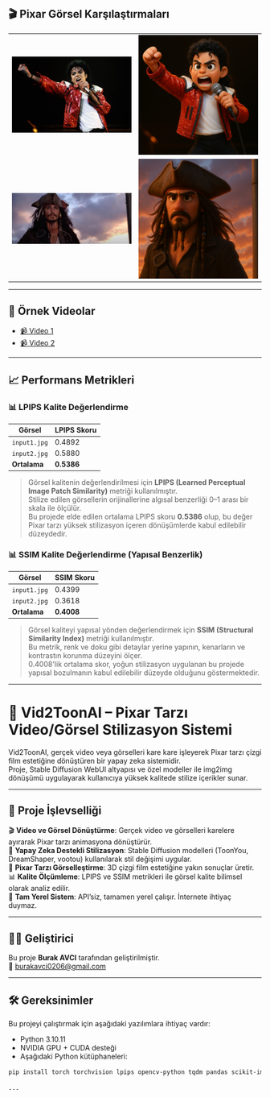 ## 🎬 Pixar Görsel Karşılaştırmaları

<table>
  <tr>
    <td align="center"><img src="example_outputs/input1.jpg" width="300"/></td>
    <td align="center"><img src="example_outputs/output1.jpg" width="300"/></td>
  </tr>
  <tr>
    <td align="center"><img src="example_outputs/input2.jpg" width="300"/></td>
    <td align="center"><img src="example_outputs/output2.jpg" width="300"/></td>
  </tr>
</table>

---

## 🎥 Örnek Videolar

- [📹 Video 1](example_outputs/result1.mp4)  
- [📹 Video 2](example_outputs/result2.mp4)


---

## 📈 Performans Metrikleri


### 📊 LPIPS Kalite Değerlendirme

| Görsel         | LPIPS Skoru |
|----------------|--------------|
| `input1.jpg`   | 0.4892       |
| `input2.jpg`   | 0.5880       |
| **Ortalama**   | **0.5386**   |

> Görsel kalitenin değerlendirilmesi için **LPIPS (Learned Perceptual Image Patch Similarity)** metriği kullanılmıştır.  
> Stilize edilen görsellerin orijinallerine algısal benzerliği 0–1 arası bir skala ile ölçülür.  
> Bu projede elde edilen ortalama LPIPS skoru **0.5386** olup, bu değer Pixar tarzı yüksek stilizasyon içeren dönüşümlerde kabul edilebilir düzeydedir.

### 📊 SSIM Kalite Değerlendirme (Yapısal Benzerlik)

| Görsel         | SSIM Skoru |
|----------------|-------------|
| `input1.jpg`   | 0.4399      |
| `input2.jpg`   | 0.3618      |
| **Ortalama**   | **0.4008**  |

> Görsel kaliteyi yapısal yönden değerlendirmek için **SSIM (Structural Similarity Index)** metriği kullanılmıştır.  
> Bu metrik, renk ve doku gibi detaylar yerine yapının, kenarların ve kontrastın korunma düzeyini ölçer.  
> 0.4008'lik ortalama skor, yoğun stilizasyon uygulanan bu projede yapısal bozulmanın kabul edilebilir düzeyde olduğunu göstermektedir.

---
# 🎨 Vid2ToonAI – Pixar Tarzı Video/Görsel Stilizasyon Sistemi

Vid2ToonAI, gerçek video veya görselleri kare kare işleyerek Pixar tarzı çizgi film estetiğine dönüştüren bir yapay zeka sistemidir.  
Proje, Stable Diffusion WebUI altyapısı ve özel modeller ile img2img dönüşümü uygulayarak kullanıcıya yüksek kalitede stilize içerikler sunar.

---

## 🚀 Proje İşlevselliği

🎬 **Video ve Görsel Dönüştürme**: Gerçek video ve görselleri karelere ayırarak Pixar tarzı animasyona dönüştürür.  
🧠 **Yapay Zeka Destekli Stilizasyon**: Stable Diffusion modelleri (ToonYou, DreamShaper, vootou) kullanılarak stil değişimi uygular.  
🎨 **Pixar Tarzı Görselleştirme**: 3D çizgi film estetiğine yakın sonuçlar üretir.  
📊 **Kalite Ölçümleme**: LPIPS ve SSIM metrikleri ile görsel kalite bilimsel olarak analiz edilir.  
📁 **Tam Yerel Sistem**: API’siz, tamamen yerel çalışır. İnternete ihtiyaç duymaz.

---

## 👨‍💻 Geliştirici

Bu proje **Burak AVCI** tarafından geliştirilmiştir.  
📧 burakavci0206@gmail.com

---

## 🛠️ Gereksinimler

Bu projeyi çalıştırmak için aşağıdaki yazılımlara ihtiyaç vardır:

- Python 3.10.11  
- NVIDIA GPU + CUDA desteği  
- Aşağıdaki Python kütüphaneleri:

```bash
pip install torch torchvision lpips opencv-python tqdm pandas scikit-image

---